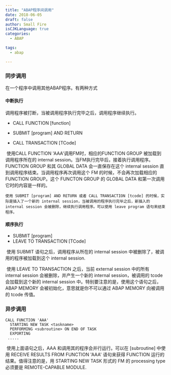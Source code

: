 ```yaml
---
title: "ABAP程序间调用"
date: 2018-06-05
draft: false
author: Small Fire
isCJKLanguage: true
categories: 
  - ABAP

tags: 
  - abap

---
```


### 同步调用

在一个程序中调用其他ABAP程序。有两种方式

#### 中断执行

调用程序被打断，当被调用程序执行完毕之后，调用程序继续执行。

- CALL FUNCTION [function]

- SUBMIT [program] AND RETURN

- CALL TRANSACTION [TCode]

​    使用CALL FUNCTION 'AAA'调用FM时，相应的FUNCTION GROUP 被加载到调用程序所在的 internal session。当FM执行完毕后，接着执行调用程序。FUNCTION GROUP 和其 GLOBAL DATA 会一直保存在这个 internal session 直到调用程序结束。当调用程序再次调用这个 FM 的时候，不会再次加载相应的 FUNCTION GROUP。这个 FUNCTON GROUP 的 GLOBAL DATA 和第一次调用它时的内容是一样的。

    使用 SUBMIT [program] AND RETURN 或者 CALL TRANSACTION [tcode] 的时候，实际是插入了一个新的 internal session，当被调用的程序执行完毕之后，新插入的 internal session 会被删除，继续执行调用程序。可以使用 leave program 语句来结束程序。

#### 顺序执行

- SUBMIT [program]
- LEAVE TO TRANSACTION [TCode]

​    使用 SUBMIT 语句之后，调用程序从所在的 internal session 中被删除了，被调用的程序被加载到这个 internal session. 

​    使用 LEAVE TO TRANSACTION <tcode> 之后，当前 external session 中的所有 internal session 会被删除，并产生一个新的 internal session，被调用的 tcode 会加载到这个新的 internal session 中。特别要注意的是，使用这个语句之后，ABAP MEMORY 会被初始化，意思就是你不可以通过 ABAP MEMORY 向被调用的 tcode 传值。

### 异步调用

```LS
CALL FUNCTION 'AAA' 
  STARTING NEW TASK <taskname> 
  PERFORMING <subroutine> ON END OF TASK
  EXPORTING
 .....
```

​    使用上面语句之后，AAA 和调用其的程序会并行运行。可以在 [subroutine] 中使用 RECEIVE RESULTS FROM FUNCTION 'AAA' 语句来获得 FUNCTION 运行的结果。值得注意的是，用 STARTING NEW TASK 形式的 FM 的 processing type 必须要是 REMOTE-CAPABLE MODULE.

 